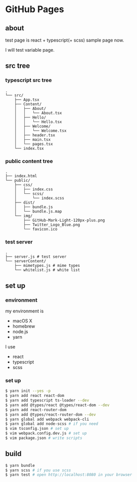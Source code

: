 # GitHub Pages

## about
test page is react + typescript(+ scss) sample page now.

I will test variable page.

## src tree

### typescript src tree

```src tree
.
└── src/
    ├── App.tsx
    ├── Content/
    │   ├── About/
    │   │   └── About.tsx
    │   ├── Hello/
    │   │   └── Hello.tsx
    │   ├── Welcome/
    │   │   └── Welcome.tsx
    │   ├── header.tsx
    │   ├── main.tsx
    │   └── pages.tsx
    └── index.tsx
```

### public content tree

```public content
.
├── index.html
└── public/
    ├── css/
    │   ├── index.css
    │   └── scss/
    │       └── index.scss
    ├── dist/
    │   ├── bundle.js
    │   └── bundle.js.map
    └── img/
        ├── GitHub-Mark-Light-120px-plus.png
        ├── Twitter_Logo_Blue.png
        └── favicon.ico
```

### test server

```test server
.
├── server.js # test server
└── serverContent/
    ├── mimetypes.js # mime types
    └── whitelist.js # white list
```

## set up

### environment

my environment is

- macOS X
- homebrew
- node.js
- yarn

I use

- react
- typescript
- scss

### set up

```bash
$ yarn init --yes -p
$ yarn add react react-dom
$ yarn add typescript ts-loader --dev
$ yarn add @types/react @types/react-dom --dev
$ yarn add react-router-dom
$ yarn add @types/react-router-dom --dev
$ yarn global add webpack webpack-cli
$ yarn global add node-scss # if you need
$ vim tsconfig.json # set up
$ vim webpack.config.dev.js # set up
$ vim package.json # write scripts
```

## build

```bash
$ yarn bundle
$ yarn scss # if you use scss
$ yarn test # open http://localhost:8080 in your browser
```
